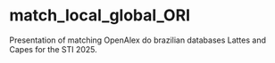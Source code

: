 # match_local_global_ORI
Presentation of matching OpenAlex do brazilian databases Lattes and Capes for the STI 2025.
